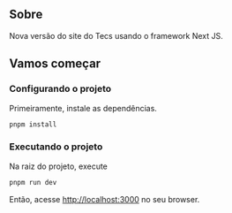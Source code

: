 ## Sobre
Nova versão do site do Tecs usando o framework Next JS.

## Vamos começar

### Configurando o projeto

Primeiramente, instale as dependências.

```bash
pnpm install
```

### Executando o projeto

Na raiz do projeto, execute

```bash
pnpm run dev
```

Então, acesse [http://localhost:3000](http://localhost:3000) no seu browser.

